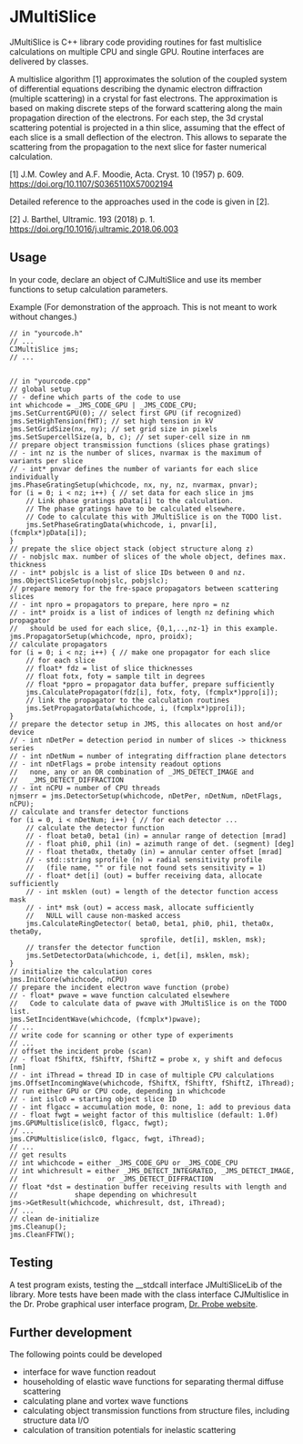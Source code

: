# JMultiSlice

JMultiSlice is C++ library code providing routines for fast multislice calculations
on multiple CPU and single GPU. Routine interfaces are delivered by classes.

A multislice algorithm [1] approximates the solution of the coupled system of
differential equations describing the dynamic electron diffraction (multiple
scattering) in a crystal for fast electrons. The approximation is based on
making discrete steps of the forward scattering along the main propagation
direction of the electrons. For each step, the 3d crystal scattering potential
is projected in a thin slice, assuming that the effect of each slice is a small
deflection of the electron. This allows to separate the scattering from the
propagation to the next slice for faster numerical calculation.


[1] J.M. Cowley and A.F. Moodie, Acta. Cryst. 10 (1957) p. 609.
    https://doi.org/10.1107/S0365110X57002194


Detailed reference to the approaches used in the code is given in [2].

[2] J. Barthel, Ultramic. 193 (2018) p. 1.
    https://doi.org/10.1016/j.ultramic.2018.06.003


## Usage

In your code, declare an object of CJMultiSlice and use its member functions to
setup calculation parameters.

Example (For demonstration of the approach. This is not meant to work without changes.)

```
// in "yourcode.h"
// ...
CJMultiSlice jms;
// ...

	
// in "yourcode.cpp"
// global setup
// - define which parts of the code to use
int whichcode = _JMS_CODE_GPU | _JMS_CODE_CPU;
jms.SetCurrentGPU(0); // select first GPU (if recognized)
jms.SetHighTension(fHT); // set high tension in kV
jms.SetGridSize(nx, ny); // set grid size in pixels
jms.SetSupercellSize(a, b, c); // set super-cell size in nm
// prepare object transmission functions (slices phase gratings)
// - int nz is the number of slices, nvarmax is the maximum of variants per slice
// - int* pnvar defines the number of variants for each slice individually
jms.PhaseGratingSetup(whichcode, nx, ny, nz, nvarmax, pnvar);
for (i = 0; i < nz; i++) { // set data for each slice in jms
	// Link phase gratings pData[i] to the calculation.
	// The phase gratings have to be calculated elsewhere.
	// Code to calculate this with JMultiSlice is on the TODO list.
	jms.SetPhaseGratingData(whichcode, i, pnvar[i], (fcmplx*)pData[i]);
}
// prepate the slice object stack (object structure along z)
// - nobjslc max. number of slices of the whole object, defines max. thickness
// - int* pobjslc is a list of slice IDs between 0 and nz.
jms.ObjectSliceSetup(nobjslc, pobjslc);
// prepare memory for the fre-space propagators between scattering slices
// - int npro = propagators to prepare, here npro = nz
// - int* proidx is a list of indices of length nz defining which propagator
//   should be used for each slice, {0,1,..,nz-1} in this example.
jms.PropagatorSetup(whichcode, npro, proidx);
// calculate propagators
for (i = 0; i < nz; i++) { // make one propagator for each slice
	// for each slice
	// float* fdz = list of slice thicknesses
	// float fotx, foty = sample tilt in degrees
	// float *ppro = propagator data buffer, prepare sufficiently
	jms.CalculatePropagator(fdz[i], fotx, foty, (fcmplx*)ppro[i]);
	// link the propagator to the calculation routines
	jms.SetPropagatorData(whichcode, i, (fcmplx*)ppro[i]);
}
// prepare the detector setup in JMS, this allocates on host and/or device
// - int nDetPer = detection period in number of slices -> thickness series
// - int nDetNum = number of integrating diffraction plane detectors
// - int nDetFlags = probe intensity readout options
//   none, any or an OR combination of _JMS_DETECT_IMAGE and
//   _JMS_DETECT_DIFFRACTION
// - int nCPU = number of CPU threads
njmserr = jms.DetectorSetup(whichcode, nDetPer, nDetNum, nDetFlags, nCPU);
// calculate and transfer detector functions
for (i = 0, i < nDetNum; i++) { // for each detector ...
	// calculate the detector function
	// - float beta0, beta1 (in) = annular range of detection [mrad]
	// - float phi0, phi1 (in) = azimuth range of det. (segment) [deg]
	// - float theta0x, theta0y (in) = annular center offset [mrad]
	// - std::string sprofile (n) = radial sensitivity profile
	//   (file name, "" or file not found sets sensitivity = 1)
	// - float* det[i] (out) = buffer receiving data, allocate sufficiently
	// - int msklen (out) = length of the detector function access mask
	// - int* msk (out) = access mask, allocate sufficiently
	//   NULL will cause non-masked access
	jms.CalculateRingDetector( beta0, beta1, phi0, phi1, theta0x, theta0y,
		                        sprofile, det[i], msklen, msk);
	// transfer the detector function
	jms.SetDetectorData(whichcode, i, det[i], msklen, msk);
}
// initialize the calculation cores
jms.InitCore(whichcode, nCPU)
// prepare the incident electron wave function (probe)
// - float* pwave = wave function calculated elsewhere
//   Code to calculate data of pwave with JMultiSlice is on the TODO list.
jms.SetIncidentWave(whichcode, (fcmplx*)pwave);
// ...
// write code for scanning or other type of experiments
// ...
// offset the incident probe (scan)
// - float fShiftX, fShiftY, fShiftZ = probe x, y shift and defocus [nm]
// - int iThread = thread ID in case of multiple CPU calculations
jms.OffsetIncomingWave(whichcode, fShiftX, fShiftY, fShiftZ, iThread);
// run either GPU or CPU code, depending in whichcode
// - int islc0 = starting object slice ID
// - int flgacc = accumulation mode, 0: none, 1: add to previous data
// - float fwgt = weight factor of this multislice (default: 1.0f)
jms.GPUMultislice(islc0, flgacc, fwgt);
// ... 
jms.CPUMultislice(islc0, flgacc, fwgt, iThread);
// ...
// get results
// int whichcode = either _JMS_CODE_GPU or _JMS_CODE_CPU
// int whichresult = either _JMS_DETECT_INTEGRATED, _JMS_DETECT_IMAGE,
//                      or _JMS_DETECT_DIFFRACTION
// float *dst = destination buffer receiving results with length and
//              shape depending on whichresult
jms->GetResult(whichcode, whichresult, dst, iThread);
// ...
// clean de-initialize
jms.Cleanup();
jms.CleanFFTW();
```


## Testing

A test program exists, testing the __stdcall interface JMultiSliceLib of the library.
More tests have been made with the class interface CJMultislice in the Dr. Probe
graphical user interface program,
[Dr. Probe website](http://www.er-c.org/barthel/drprobe/).


## Further development

The following points could be developed
* interface for wave function readout
* householding of elastic wave functions for separating thermal diffuse scattering
* calculating plane and vortex wave functions
* calculating object transmission functions from structure files, including structure data I/O
* calculation of transition potentials for inelastic scattering
